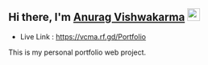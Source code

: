 ## Hi there, I'm [Anurag Vishwakarma](https://vcma.rf.gd/Portfolio/) <img src="https://media.giphy.com/media/hvRJCLFzcasrR4ia7z/giphy.gif" height="25px">


- Live Link : https://vcma.rf.gd/Portfolio

This is my personal portfolio web project.
